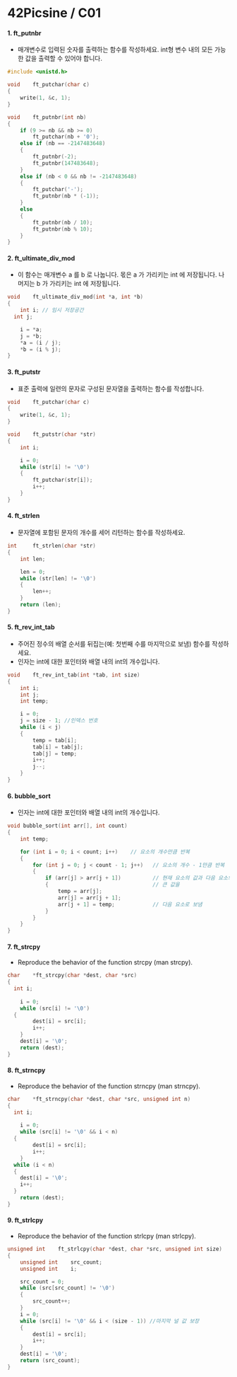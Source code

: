 # 42Picsine / C01

#### 1. ft_putnbr

- 매개변수로 입력된 숫자를 출력하는 함수를 작성하세요. int형 변수 내의 모든 가능 한 값을 출력할 수 있어야 합니다. 

```c
#include <unistd.h>

void	ft_putchar(char c)
{
	write(1, &c, 1);
}

void	ft_putnbr(int nb)
{
	if (9 >= nb && nb >= 0)
		ft_putchar(nb + '0');
	else if (nb == -2147483648)
	{
		ft_putnbr(-2);
		ft_putnbr(147483648);
	}
	else if (nb < 0 && nb != -2147483648)
	{
		ft_putchar('-');
		ft_putnbr(nb * (-1));
	}
	else
	{
		ft_putnbr(nb / 10);
		ft_putnbr(nb % 10);
	}
}
```



#### 2. **ft_ultimate_div_mod** 

- 이 함수는 매개변수 a 를 b 로 나눕니다. 몫은 a 가 가리키는 int 에 저장됩니다. 나머지는 b 가 가리키는 int 에 저장됩니다. 

```c
void	ft_ultimate_div_mod(int *a, int *b)
{
	int i; // 임시 저장공간 
  int j;

	i = *a;
	j = *b;
	*a = (i / j);
	*b = (i % j);
}
```



#### 3. **ft_putstr**

- 표준 출력에 일련의 문자로 구성된 문자열을 출력하는 함수를 작성합니다. 

```c
void	ft_putchar(char c)
{
	write(1, &c, 1);
}

void	ft_putstr(char *str)
{
	int i;

	i = 0;
	while (str[i] != '\0')
	{
		ft_putchar(str[i]);
		i++;
	}
}

```



#### 4. ft_strlen 

- 문자열에 포함된 문자의 개수를 세어 리턴하는 함수를 작성하세요. 

```c
int		ft_strlen(char *str)
{
	int len;

	len = 0;
	while (str[len] != '\0')
	{
		len++;
	}
	return (len);
}
```



#### **5. ft_rev_int_tab**

- 주어진 정수의 배열 순서를 뒤집는(예: 첫번째 수를 마지막으로 보냄) 함수를 작성하 세요. 
- 인자는 int에 대한 포인터와 배열 내의 int의 개수입니다. 

```c
void	ft_rev_int_tab(int *tab, int size)
{
	int i;
	int j;
	int temp;

	i = 0;
	j = size - 1; //인덱스 번호
	while (i < j)
	{
		temp = tab[i];
		tab[i] = tab[j];
		tab[j] = temp;
		i++;
		j--;
	}
}
```



#### 6. bubble_sort

- 인자는 int에 대한 포인터와 배열 내의 int의 개수입니다. 

```c
void bubble_sort(int arr[], int count)    
{
    int temp;

    for (int i = 0; i < count; i++)    // 요소의 개수만큼 반복
    {
        for (int j = 0; j < count - 1; j++)   // 요소의 개수 - 1만큼 반복
        {
            if (arr[j] > arr[j + 1])          // 현재 요소의 값과 다음 요소의 값을 비교하여
            {                                 // 큰 값을
                temp = arr[j];
                arr[j] = arr[j + 1];
                arr[j + 1] = temp;            // 다음 요소로 보냄
            }
        }
    }
}

```



#### 7. **ft_strcpy** 

- Reproduce the behavior of the function strcpy (man strcpy). 

```c
char	*ft_strcpy(char *dest, char *src)
{
  int i;
  
	i = 0;
	while (src[i] != '\0')
  {
		dest[i] = src[i];
		i++;
	}
	dest[i] = '\0';
	return (dest);
}
```



#### 8. **ft_strncpy** 

- Reproduce the behavior of the function strncpy (man strncpy). 

```c
char	*ft_strncpy(char *dest, char *src, unsigned int n)
{
  int i;
  
	i = 0;
	while (src[i] != '\0' && i < n)
  {
		dest[i] = src[i];
		i++;
	}
  while (i < n)
  {
    dest[i] = '\0';
    i++;
  }
	return (dest);
}
```



#### 9. **ft_strlcpy** 

- Reproduce the behavior of the function strlcpy (man strlcpy). 

```c
unsigned int	ft_strlcpy(char *dest, char *src, unsigned int size)
{
	unsigned int	src_count;
	unsigned int	i;

	src_count = 0;
	while (src[src_count] != '\0')
	{
		src_count++;
	}
	i = 0;
	while (src[i] != '\0' && i < (size - 1)) //마지막 널 값 보장
	{
		dest[i] = src[i];
		i++;
	}
	dest[i] = '\0';
	return (src_count);
}
```

